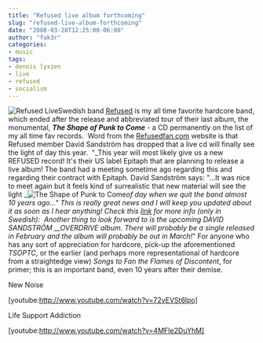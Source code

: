 ```yaml
---
title: "Refused live album forthcoming"
slug: "refused-live-album-forthcoming"
date: "2008-03-28T12:25:00-06:00"
author: "fak3r"
categories:
- music
tags:
- dennis lyxzen
- live
- refused
- socialism
---
```


![Refused Live](http://www.fak3r.com/wp-content/uploads/2008/03/refused_1.jpg)Swedish band [Refused](http://en.wikipedia.org/wiki/Refused) is my all time favorite hardcore band, which ended after the release and abbreviated tour of their last album, the monumental, **_The Shape of Punk to Come_** - a CD permanently on the list of my all time fav records.  Word from the [Refusedfan.com](http://www.refusedfan.com/news2008.html) website is that Refused member David Sandström has dropped that a live cd will finally see the light of day this year.  "_This year will most likely give us a new REFUSED record! It's their US label Epitaph that are planning to release a live album! The band had a meeting sometime ago regarding this and regarding their contract with Epitaph.   David Sandström says:   "...It was nice to meet again but it feels kind of surrealistic that new material will see the light _![The Shape of Punk to Come](http://www.fak3r.com/wp-content/uploads/2008/03/refused-shape_of_punk-reiss.jpg)_of day when we quit the band almost 10 years ago..."  This is really great news and I will keep you updated about it as soon as I hear anything!   Check this [link](www.folkbladet.nu/2008/01/30/refused-slapper-nytt-album) for more info (only in Swedish):   Another thing to look forward to is the upcoming DAVID SANDSTRÖM __OVERDRIVE album. There will probably be a single released in February and the album will probably be out in March!_" For anyone who has any sort of appreciation for hardcore, pick-up the aforementioned _TSOPTC_, or the earlier (and perhaps more representational of hardcore from a straightedge view) _Songs to Fan the Flames of Discontent_, for primer; this is an important band, even 10 years after their demise.<!-- more -->

New Noise


[youtube:http://www.youtube.com/watch?v=72vEVSt6lpo]


Life Support Addiction


[youtube:http://www.youtube.com/watch?v=4MFIe2DuYhM]

